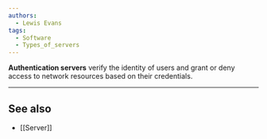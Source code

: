 ```yaml
---
authors: 
  - Lewis Evans
tags:
  - Software
  - Types_of_servers
---
```

**Authentication servers** verify the identity of users and grant or deny access to network resources based on their credentials.

---
## See also
- [[Server]]